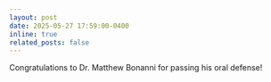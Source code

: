 ```yaml
---
layout: post
date: 2025-05-27 17:59:00-0400
inline: true
related_posts: false
---
```


Congratulations to Dr. Matthew Bonanni for passing his oral defense!

